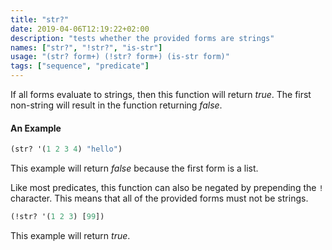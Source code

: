 ```yaml
---
title: "str?"
date: 2019-04-06T12:19:22+02:00
description: "tests whether the provided forms are strings"
names: ["str?", "!str?", "is-str"]
usage: "(str? form+) (!str? form+) (is-str form)"
tags: ["sequence", "predicate"]
---
```

If all forms evaluate to strings, then this function will return _true_. The first non-string will result in the function returning _false_.

#### An Example

```clojure
(str? '(1 2 3 4) "hello")
```

This example will return _false_ because the first form is a list.

Like most predicates, this function can also be negated by prepending the `!` character. This means that all of the provided forms must not be strings.

```clojure
(!str? '(1 2 3) [99])
```

This example will return _true_.
